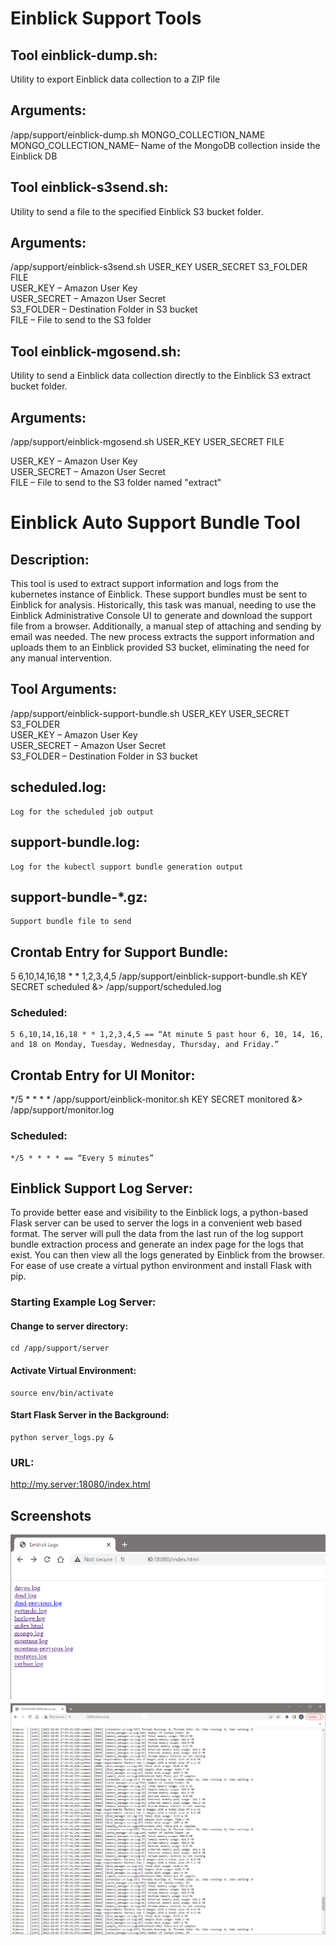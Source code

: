 # Einblick Support Tools


## Tool einblick-dump.sh:

Utility to export Einblick data collection to a ZIP file

## Arguments:

/app/support/einblick-dump.sh MONGO_COLLECTION_NAME<br>
MONGO_COLLECTION_NAME– Name of the MongoDB collection inside the Einblick DB<br>

## Tool einblick-s3send.sh:

Utility to send a file to the specified Einblick S3 bucket folder.

## Arguments:

/app/support/einblick-s3send.sh USER_KEY USER_SECRET S3_FOLDER FILE<br>
USER_KEY – Amazon User Key<br>
USER_SECRET – Amazon User Secret<br>
S3_FOLDER – Destination Folder in S3 bucket<br>
FILE – File to send to the S3 folder<br>

## Tool einblick-mgosend.sh:

Utility to send a Einblick data collection directly to the Einblick S3 extract bucket folder.

## Arguments:

/app/support/einblick-mgosend.sh USER_KEY USER_SECRET FILE<br>


USER_KEY – Amazon User Key<br>
USER_SECRET – Amazon User Secret<br>
FILE – File to send to the S3 folder named "extract"<br>

# Einblick Auto Support Bundle Tool

## Description:

This tool is used to extract support information and logs from the kubernetes instance of Einblick. These support bundles must be sent to Einblick for analysis. Historically, this task was
manual, needing to use the Einblick Administrative Console UI to generate and download the support file from a browser. Additionally, a manual step of attaching and sending by email was
needed. The new process extracts the support information and uploads them to an Einblick provided S3 bucket, eliminating the need for any manual intervention.


## Tool Arguments:

/app/support/einblick-support-bundle.sh USER_KEY USER_SECRET S3_FOLDER<br>
USER_KEY – Amazon User Key<br>
USER_SECRET – Amazon User Secret<br>
S3_FOLDER – Destination Folder in S3 bucket<br>


## scheduled.log:

```
Log for the scheduled job output
```
## support-bundle.log:

```
Log for the kubectl support bundle generation output
```
## support-bundle-*.gz:


```
Support bundle file to send
```
## Crontab Entry for Support Bundle:

5 6,10,14,16,18 * * 1,2,3,4,5 /app/support/einblick-support-bundle.sh KEY SECRET scheduled &> /app/support/scheduled.log

### Scheduled:

```
5 6,10,14,16,18 * * 1,2,3,4,5 == “At minute 5 past hour 6, 10, 14, 16, and 18 on Monday, Tuesday, Wednesday, Thursday, and Friday.”
```
## Crontab Entry for UI Monitor:

*/5 * * * * /app/support/einblick-monitor.sh KEY SECRET monitored &> /app/support/monitor.log

### Scheduled:

```
*/5 * * * * == “Every 5 minutes”
```

## Einblick Support Log Server:

To provide better ease and visibility to the Einblick logs, a python-based Flask server can be used to server the logs in a convenient web based format.  The server will pull the data from the last run of the log support bundle extraction process and generate an index page for the logs that exist.  You can then view all the logs generated by Einblick from the browser.  For ease of use create a virtual python environment and install Flask with pip.
### Starting Example Log Server:


#### Change to server directory:

```
cd /app/support/server
```
#### Activate Virtual Environment:

```
source env/bin/activate  
```
#### Start Flask Server in the Background:

```
python server_logs.py &
```

### URL:

http://my.server:18080/index.html

## Screenshots
![Index Page](screenshots/log-index.png?raw=true)
![Log Example](screenshots/log-example.png?raw=true)

